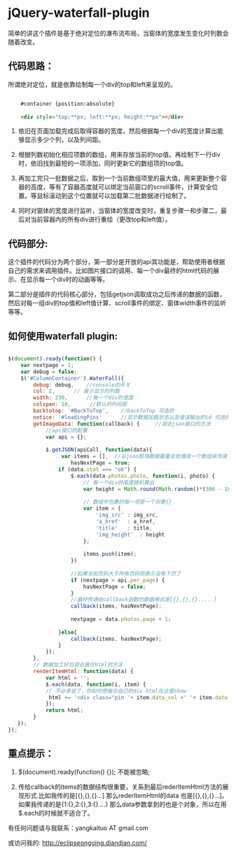 jQuery-waterfall-plugin
=======================
简单的讲这个插件是基于绝对定位的瀑布流布局，当窗体的宽度发生变化时列数会随着改变。

代码思路：
--------

所谓绝对定位，就是依靠绘制每一个div的top和left来呈现的。

```` html

    #container {position:absolute}
                                                                                                                   
    <div style="top:**px; left:**px; height:**px"></div>

````

1. 依旧在页面加载完成后取得容器的宽度，然后根据每一个div的宽度计算出能够显示多少个列，以及列间距。

2. 根据列数初始化相应项数的数组，用来存放当前的top值。再绘制下一行div时，依旧找到最短的一项添加，同时更新它的数组项的top值。

3. 再加工完只一批数据之后，取到一个当前数组项里的最大值，用来更新整个容器的高度，等有了容器高度就可以绑定当前窗口的scroll事件，计算安全位置。等鼠标滚动到这个位置就可以加载第二批数据进行绘制了。

4. 同时对窗体的宽度进行监听，当窗体的宽度改变时，重复步骤一和步骤二，最后对当前容器内的所有div进行重绘（更改top和left值）。

代码部分:
--------

这个插件的代码分为两个部分，第一部分是开放的api其功能是，帮助使用者根据自己的需求来调用插件。比如图片接口的调用、每一个div最终的html代码的展示、在显示每一个div时的动画等等。

第二部分是插件的代码核心部分，包括getjson调取成功之后传递的数据的函数，然后对每一组div的top值和left值计算、scroll事件的绑定、窗体width事件的监听等等。

如何使用waterfall plugin:
------------------------

````JAVASCRIPT

$(document).ready(function() {
    var nextpage = 1;
    var debug = false;
    $('#ColumnContainer').WaterFall({
        debug: debug,    //console的开关
        col: 2,      // 最少显示的列数
        width: 230,      //每一个div的宽度
        colspan: 10,      //默认的列间距
        backtotop: '#BackToTop',    //backToTop 可选的
        notice: '#loadingPins'      //显示数据加载状态以及错误输出的id 可选的
        getImageData: function(callback) {     //调去json接口的方法
            //api接口的配置
            var api = {};   
                                                           
            $.getJSON(apiCall, function(data){
                 var items = [],  //从json取得数据最重会处理成一个数组来传递
                    hasNextPage = true;
                if (data.stat === "ok") {
                    $.each(data.photos.photo, function(i, photo) {
                        // 每一个div的高度随机算出                        
                        var height = Math.round(Math.random()*(300 - 180) + 180);
                               
                        // 数组中包裹的每一项是一个对象{}  
                        var item = {
                            'img_src' : img_src,
                            'a_href'  : a_href,
                            'title'   : title,
                            'img_height'  : height
                        };
                                                         
                        items.push(item);                     
                    })
                                                   
                    //如果当前页码大于所有页码则表示没有下页了                               
                    if (nextpage > api.per_page) {
                        hasNextPage = false;
                    }
                    //最终传递给callback函数的数据格式是[{},{},{}.....]          
                    callback(items, hasNextPage);
                                                         
                    nextpage = data.photos.page + 1;
                                         
                }else{              
                    callback(items, hasNextPage);
                }
            });     
        },
        // 数据加工好后调去展示html的方法          
        renderItemHtml: function(data) {
            var html = '';
            $.each(data, function(i, item) {
            // 不必多说了，你如何想展示自己的div html在这里show          
             html += '<div class="pin '+ item.data_col +' '+ item.data_id +'" style="'+'top:'+ item.top +'px;left:'+ item.left + 'px; height:'+ item.height +'px"></div>'; 
            });
            return html;
        }
   });
});

````


重点提示：
--------

1. $(document).ready(function() {}); 不能被忽略;

2. 传给callback的items的数据结构很重要，关系到最后rederItemHtml方法的展现形式.比如我传的是[{},{},{}...] 那么rederItemHtml的data 也是[{},{},{}...]。如果我传递的是{1:{},2:{},3:{}....} 那么data参数拿到的也是个对象，所以在用$.each的时候就不适合了。

有任何问题请与我联系：yangkaituo AT gmail.com

或访问我的: http://eclipseongoing.diandian.com/